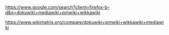 

https://www.google.com/search?client=firefox-b-d&q=dokuwiki+mediawiki+pmwiki+wikkawiki


https://www.wikimatrix.org/compare/dokuwiki+pmwiki+wikkawiki+mediawiki


